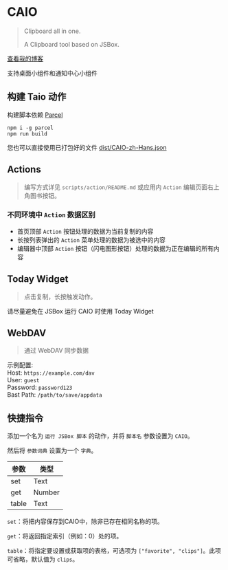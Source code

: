 # CAIO

> Clipboard all in one.
>
> A Clipboard tool based on JSBox.

[查看我的博客](https://blog.ultagic.com/#/detail/42/)

支持桌面小组件和通知中心小组件

## 构建 Taio 动作

构建脚本依赖 [Parcel](https://parceljs.org/)

```shell
npm i -g parcel
npm run build
```

您也可以直接使用已打包好的文件 [dist/CAIO-zh-Hans.json](./dist/CAIO-zh-Hans.json)

## Actions

> 编写方式详见 `scripts/action/README.md` 或应用内 `Action` 编辑页面右上角图书按钮。

### 不同环境中 `Action` 数据区别

- 首页顶部 `Action` 按钮处理的数据为当前复制的内容
- 长按列表弹出的 `Action` 菜单处理的数据为被选中的内容
- 编辑器中顶部 `Action` 按钮（闪电图形按钮）处理的数据为正在编辑的所有内容

## Today Widget

> 点击复制，长按触发动作。

请尽量避免在 JSBox 运行 CAIO 时使用 Today Widget

## WebDAV

> 通过 WebDAV 同步数据

示例配置:  
Host: `https://example.com/dav`  
User: `guest`  
Password: `password123`  
Bast Path: `/path/to/save/appdata`

## 快捷指令

添加一个名为 `运行 JSBox 脚本` 的动作，并将 `脚本名` 参数设置为 `CAIO`。

然后将 `参数词典` 设置为一个 `字典`。

| 参数  | 类型   |
| ----- | ------ |
| set   | Text   |
| get   | Number |
| table | Text   |

`set`：将把内容保存到CAIO中，除非已存在相同名称的项。

`get`：将返回指定索引（例如：0）处的项。

`table`：将指定要设置或获取项的表格，可选项为 `["favorite", "clips"]`。此项可省略，默认值为 `clips`。
